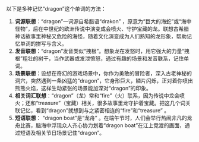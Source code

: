 以下是多种记忆“dragon”这个单词的方法：
1. **词源联想**：“dragon”一词源自希腊语“drakon” ，原意为“巨大的海蛇”或“海中怪物”，后在中世纪的欧洲传说中演变成会喷火、守护宝藏的龙。联想古希腊神话故事里神秘又危险的海怪，随着文化演变成为人们熟知的龙形象，帮助记忆单词的拼写与含义。
2. **发音联想**：“dragon”发音类似“拽根”。想象龙在发怒时，用它强大的力量“拽根”粗壮的树干，当作武器或发泄愤怒，通过有趣的场景和发音联系，记住单词。
3. **场景联想**：设想在奇幻的游戏场景中，你作为勇敢的冒险者，深入古老神秘的洞穴，突然遇到一条凶猛的“dragon”，它身形巨大，鳞片闪烁，正对着你喷出熊熊火焰，这样生动紧张的场景能加深对“dragon”的印象。 
4. **相关词汇联想**：“dragon”（龙）常和“fire”（火）联系，因为传说中龙会喷火；还和“treasure”（宝藏）相关，很多故事里龙守护着宝藏。把这几个词关联记忆，看到“dragon”就想到与之紧密相连的“fire”和“treasure” 。 
5. **短语联想**： “dragon boat”是“龙舟” 。在端午节时，人们会举行热闹非凡的龙舟比赛，脑海中浮现众人齐心协力划着“dragon boat”在江上竞渡的画面，通过短语及相关节日场景记住“dragon”。 